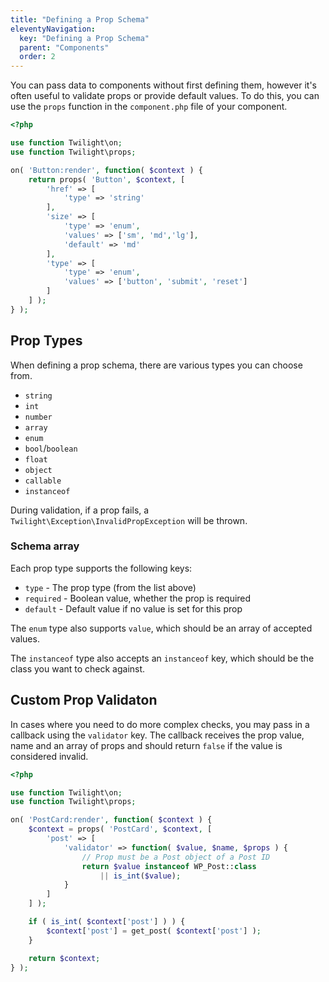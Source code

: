 ```yaml
---
title: "Defining a Prop Schema"
eleventyNavigation:
  key: "Defining a Prop Schema"
  parent: "Components"
  order: 2
---
```


You can pass data to components without first defining them, however it's often useful to validate props or provide default values. To do this, you can use the `props` function in the `component.php` file of your component.

```php
<?php

use function Twilight\on;
use function Twilight\props;

on( 'Button:render', function( $context ) {
    return props( 'Button', $context, [
        'href' => [
            'type' => 'string'
        ],
        'size' => [
            'type' => 'enum',
            'values' => ['sm', 'md','lg'],
            'default' => 'md'
        ],
        'type' => [
            'type' => 'enum',
            'values' => ['button', 'submit', 'reset']
        ]
    ] );
} );

```

## Prop Types

When defining a prop schema, there are various types you can choose from.

- `string`
- `int`
- `number`
- `array`
- `enum`
- `bool`/`boolean`
- `float`
- `object`
- `callable`
- `instanceof`

During validation, if a prop fails, a `Twilight\Exception\InvalidPropException` will be thrown.

### Schema array

Each prop type supports the following keys:

- `type` - The prop type (from the list above)
- `required` - Boolean value, whether the prop is required
- `default` - Default value if no value is set for this prop

The `enum` type also supports `value`, which should be an array of accepted values.

The `instanceof` type also accepts an `instanceof` key, which should be the class you want to check against.

## Custom Prop Validaton

In cases where you need to do more complex checks, you may pass in a callback using the `validator` key. The callback receives the prop value, name and an array of props and should return `false` if the value is considered invalid.

```php
<?php

use function Twilight\on;
use function Twilight\props;

on( 'PostCard:render', function( $context ) {
    $context = props( 'PostCard', $context, [
        'post' => [
            'validator' => function( $value, $name, $props ) {
                // Prop must be a Post object of a Post ID
                return $value instanceof WP_Post::class
                    || is_int($value);
            }
        ]
    ] );

    if ( is_int( $context['post'] ) ) {
        $context['post'] = get_post( $context['post'] );
    }

    return $context;
} );
```